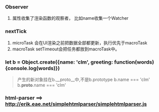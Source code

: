 ### Observer
1. 属性收集了渲染函数的观察者， 比如name收集一个Watcher


### nextTick 
1. microTask 会在UI渲染之前把数据全部都更新，执行优先于macroTask
2. macroTask setTimeout会把任务都放到macroTask中。

### let b =  Object.create({name: 'clm', greeting: function(words) {console.log(words)})
> 产生的新对象挂在b.__proto__中,不是b.prototype
b.name === 'clm'
b.__proto__.name === 'clm'


### html-parser ==> http://erik.eae.net/simplehtmlparser/simplehtmlparser.js